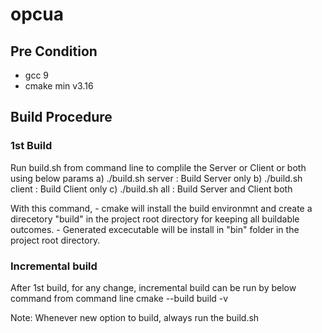 # opcua

## Pre Condition

- gcc 9
- cmake min v3.16

## Build Procedure

### 1st Build
Run build.sh from command line to complile the Server or Client or both using below params
	a) ./build.sh server : Build Server only
	b) ./build.sh client : Build Client only
	c) ./build.sh all    : Build Server and Client both
	
With this command,
	- cmake will install the build environmnt and create a direcetory "build" in the project root directory for keeping all buildable outcomes.
	- Generated excecutable will be install in "bin" folder in the project root directory.
	
### Incremental build

After 1st build, for any change, incremental build can be run by below command from command line
	cmake --build build -v
	
Note: Whenever new option to build, always run the build.sh
	
	
	

	
